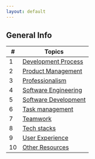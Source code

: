 ```yaml
---
layout: default
---
```



<title> Learning Software Engineering </title>

## General Info


| # | Topics |
|---|---|
| 1 | [Development Process](Topics/Development_Process.md#resources-for-development-process) | 
| 2| [Product Management](https://github.com/learning-software-engineering/learning-software-engineering.github.io/blob/main/Assignment3/Product_mgmt.md#resources-for-product-management) | 
| 3 | [Professionalism](https://github.com/learning-software-engineering/learning-software-engineering.github.io/blob/main/Assignment3/Professionalism.md#professionalism)|
| 4 | [Software Engineering](https://github.com/learning-software-engineering/learning-software-engineering.github.io/blob/main/Assignment3/Software_Engineering.md#resources-for-software-engineering)|
| 5 | [Software Development](https://github.com/learning-software-engineering/learning-software-engineering.github.io/blob/main/Assignment3/Software_dev.md#software-development-best-practices)|
| 6 | [Task management](https://github.com/learning-software-engineering/learning-software-engineering.github.io/blob/main/Assignment3/Task_mgmt_software.md#resources-for-task-management-software) | 
| 7 | [Teamwork](https://github.com/learning-software-engineering/learning-software-engineering.github.io/blob/main/Assignment3/Teamwork.md#resources-for-teamwork)
| 8 | [Tech stacks](https://github.com/learning-software-engineering/learning-software-engineering.github.io/blob/main/Assignment3/TechStacks.md#tech-stacks)
| 9 | [User Experience](https://github.com/learning-software-engineering/learning-software-engineering.github.io/blob/main/Assignment3/UserExperience.md#resources-for-user-experience-domain) | 
| 10 | [Other Resources](https://github.com/learning-software-engineering/learning-software-engineering.github.io/blob/main/Assignment3/Other_resources.md#other-resources)


